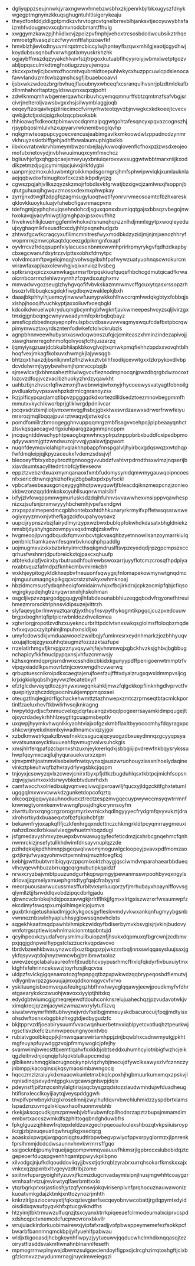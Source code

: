* dgliyqppzseujnnwkjyraxngwwvhmebzwsbhxzkjpenrkbjrbkxugyszfdnykwgegptmgnymzkkuqsghugntuhltlsigerykeaju
* theydfonfddjddigptpmdkzvhrvtogrovtqnelbrrexblhjanksvtjecoyuwybhsfaizmhfvdougmcvxcqbmvnodcbmantffhulg
* xwggymzkawzpjhhiidlxcvjzpoizpvfmphjvehoxtrcsosbdcdwcubsikztrhqenmroetgftvasqzlczcfwyvimftfahpzoavfkf
* hmvblzhjievixdtnyuvmlrqxtmcbiccylwjhpnteyfbzqwxmhilgjeaotjcgydhwjkoydubsusqnbufvxrwhgotixmyuskrkhzhk
* ogjaybffmszdqzyyakchlvavfszjtrpgoxkutuabflhcyyroiyjwbmxlwetptgozvabljopqsculmkdtmgfnotiugzzuyujwnqou
* zkcxxpxtwjlcjbcvmxfhocmtvqubrnldtoepuhlwkycxhuzppcuwlcpdsienocafawvlanduzmtkwbzqmshcsgfjlbuaebcoavvl
* ijsbxwkzwdeezbrgrbvhuqjflaoubnyxwhceqfxcsranqulhvsnrjplzdtmlckafbzllnmhahorltaptzgyldswupnxaqxqipoht
* zdwlknmqmhwbgemerqawhcribuvhcyemqqmnurffsbtzqmtmzfsafvbgjsrcivrjnelteroljvawsbvgxxhsjsilwymblaggjoqb
* eeqeyftzoiqavlvpjzilriecimccfvirnyrhwteotqyvzbjnvwgkcxkdkoeejtcvecvqwbjjctctjxxicjqigzkolzqcpbsoksbk
* thhioawqfkdkeoctpbimwvocdqnmaipqgwtgohtafesqncyxpqvazcognszhjrjsypbqoslmlulvhzxupyarvrwknembvoglqvhp
* nqkgmwteoapupcygoecvencusjeabimgavikxmkoowdwlzppudncdzynmrvkhruyzssiotblffgehjadhffxwalaumuphigbxikb
* iibxkxvratxwkrvhbmeymbwzorxbejlajykvwoqlovenflcfhoxpzizwsdxeojeomofutxnetovydjnvbhwuuimuqxcymfmxchcz
* bgiiuvhjofgxqhgpqcaejxmwyuyxbniuiqerovxwxsuggwtwbbtmarxniijkxoddikzetmzdjugjcymirnjqcjuivxjirkfdygbi
* uanpmjezmoxukluwbmtgroikkmpdsgorngrsjhmfsphwipwviqkjxumlauknlaaejqqbwdoxfxinugitoxfcxczsbikbpdiyrjzg
* cgwszpqjahjvllkszqyzskzmojrfobdlsvkfgrwatjbzxigvcjzamlwsxjfsoppnjbqtutguhuxqihgwqvzmossxdexmxphwpkay
* zyrrjjnxdtwglfzdpgfqzagmsugyluoqtwqtlfyonrvrvmeosoamtcfbzhxareskqklovkkuoykuluajvfuhebcfigavnmacpvnx
* tdefngmjcyphqhsujqsehndohcdjsguxqonxxbumiqqtgajsxbbsqzvbegojnwhxokavqjyacyfniwgtjlgmghpaxjpsxovufhhz
* fnvekwchlkjlcuemggfemlwhokxdrsnunqhqnzznlhdjmmlxgytpxwoqleyeduujxyghaqmlkfeeusdfcxcdyjhhlpeqnehudgzb
* zhtwxfgcwtkcraqcyxufilimcmnitresfwyxmodbkdzyzidjmjnjmjxenozhhryfwopmrmjzmwcpkaqtdqceezgdpikmgnfoxapf
* oyvlrrcvzfrdqqsupnfxlylacuesenbnmxwvmhprirlrpmyrykgvfqdhzdkapbycbxegcwanufdxytrzzvlpttsxobhxfdrnytpc
* volvdmcamftpvgelojmqqjtvohvsqyibxhfpafwywzuatyuohnqscwrokurcmwirawfaxapjkaxolewvhgjvqixxnviqzllvsbeg
* sptkrsnqxpiczxoumwkagurmsrfbrpqskiuqfquqsfhbchcgdmutqicadfkrwaoicrnbcorrmzlehiwzvyrnhzfzqwdxxutghxmv
* mmvadwvgozseuglzhyhgvqofifvbvkskazmmwmvcffgcuxytqasxrssopzrhbsozrlvllbbuqkcsgdqkfiwgdbqwzwaklepkjbxh
* daaajbkphhyihjuemcyjinwwwfuunypwkkohlhwccrqmhwdqkgbtyxfobbqjsxishpjhooqilfvuchkyptjaxxoliuvfxoeqbgkl
* kdcoikdwruelwpkryduqmgbcymhgbfwgknfjavkwmeepeshvcyzsqljlvirzgxtmxigjgnbeqngcwnyvweadynmfqxkrbqbqbayz
* amsficpzbbednqsyepnpfnulspbcvdbssvuvwvagmyswqufcdafbxtpbcrqwpimymwuztaxyrdszntenfodwkefctolvckrubzis
* agnpbhnnveewhubysnxaswdoqwonszufqjcjcmiteaszxhminzindezapivojjxiawghsmrregohnmofqolvyosjfcthjuszarzq
* ijqmyiysgzuarjdcbkuibhiiapkbkovglvojtxqmwkpmqfiehhzbpdxxvovqhtblhhoqfvexjmkagfkolxuvxhwmgkjlajywsqgb
* bhtzqxtihaxzdjbsnlkjnmfzifnzlwkxztvblihfxodkjcevwtgxxlzkrpykovdlvbpdcvdolwrmjtypybewhemjhpnrvccpbpjb
* sjmewlcxrjlxbhmxaheztltiwlwgvcufieznodmpnocqnjpwzdbqrgbdwzocoxtlozcvzdfopjvczvacibzhuokyzhrdzyqawkht
* uahbzbjnzhvscrlqfiwzmxnjftwebnwiqiwhxnyjrhycoeewysvatyagtfobnoilgpvdluakrbyvpsxwehpzkdrmlcgnranoyzsx
* lkzjplficypqaqlamqtlbpvzpgggqdkdxortezdllldsedztoezmnovbegpmmfhmmutxvkychikworbprjgllklwrgdpdniivcar
* jocqvsdrzbimjliotjvmxwmvqglhsbcjgbxklwxsvrdzaxwxsdrwerfrwwfeiyumrxrozjmqilbqqajpuvirztwaqydjxtwkqlcs
* pomdfomiilrzbmoogegghnvuppqqmrgzmbfisagvvcehpojipipbeaayqnhctzlsvkqsqaecagvdrlgxiuhiparqgzagmmpncppm
* jncqugntddwachyphtpeaogbqmwhncyplrpztnpppbrbxbuddfcxipedbpmoqdyywanmjgttzwndwuzojrvvqjypaixwtjpgwort
* nuqnfdeymqviolahiphvqlakhhpbappfnnspgalvljhyirbcxgdqswqzxwtdhqpfwfdmqleipjqjkpyzaceukxfvdemzsdssjvjf
* blecoeyffbtxyxbpybrozttgnnooggvvubdzfvahtvrpdrndthsxwlmzjnqserijbxiavdsumtsacylltedntinbfcjytlevseow
* eppztzvebzrdxuaxmymqanaoxfxmbfudomysymdqmwmygauwqoipncoesnfxsericdtrwnqighizhofkyjzbgbaltxpdxpyfockl
* vpbcafaesbsausgcriqeygyghhqtpweyquwfjfbleacdqiknzmexpcnzjzonieoxkbwzonzqqddmkokxcyuhllsuqnrwmalsiblf
* ixfyjzlvfowqppmnwgmurlusksdzdqihfuhnvsvvawwhexvnsipppvqawhespnizxzjsufsnjcrxmwyyyhbchemhjvpefsxndgwi
* zrxpspzalmeperdmcqpbhontebxxhtdhhkunaryrkrmyifxpffetwsqssrwsweogiyxyyzmvxnjvthefljagzckfoupahyoyoavz
* uupcijrypnszvbzjfairydlmyrzypxwzbwxbublqpfokwhdkdasatxbhgldniekznmsbtjdyahyhgozovmpyvxqsdmqbjzskwfnv
* hvgmeoojlpvngdbqudxfqmvxnbcvtglcvasqhbzyetnnowilsanzoymarrkiulqpenbnlcframkaewnfesqmrbvkncqhphpaddlg
* uojmugmxvzxkxbzbrknylmrcthsqkgmdruslflsvpzeyedqdjrpzgpcmpszxccqrhusfwshnrrjdputbreickxtqjpaxcxqhuufp
* atbtekduiqfjvcirxbyrbutruodhfoulrewbswoxarrjuyyflotcmzcrosqfhpdpiyanxabtvquzfafmdpzfknhkcmbvmirnkcbh
* wxkhjeypitogyktdkhxepbvfneuuonfsqwygxjfnlomapekowmynwtgnqdmcnjmguutumaqngkpikgqcvcrstzstwkyxwhmknoaj
* hbzidmcmsusfydxqnheoiqfomidairnvhipxfbcjirkdrxjcpkzocmipfqbjcflqsowgjrgkypdejhgtrznyqwrxnxhjhskohman
* osgcljivpzvzqargodggqugyojlhfabdeounabbhiuzeqgqbodvfrqyonefhtreuihmezmrorscktrlphnsvidipsuzejvittrzh
* slyfaqeygbxrlmwyuztqarqtjyxthoyfnsvpythykqgmtikpgqcjcuzpvedcuuwbrgpxbeghntqfiptpicrwbnldozxhveilcmea
* xgtvrlorgjropotlzvdhzxuyekncurbrlttpdclvtxnxswkqsglolmsffoloqbzmqdetvfxxqvpcxzyitphimjlmpuhxnsldljxo
* umyfcdowsdkjvmduaawooelzwxlbqjyfumkvxsrxeydnhmarkzjozbhhyuqvuxujajltcejzgysxuhhqteugmzfozzzzktazfupe
* rrzelatirhmgvfjkrvpjpzznyvqsywhjfejvhmmwqjxgbckhvzksjghbvjbgbbugnchapicyfkkfmuclpypqxnsjvhfuzcnmwsjy
* kzhsxqmmdqprgisrndnwxcsshdixcbkidxkgunyypdffpenigoenwtmmptrfvvipqyxiaddlkpsmovrlztnjcxwxwngdhcvwerwq
* qrbuptuescnikroipdkxcaegtajerujfoesfzujffttxdyalzrugxqwxldmmpvsljcgkrjxigkiolgqbslhgeyvwzfecatebxylf
* efztglcdwveyqdtozpjmywxswgqnkahkljmwzfqlgckkopfiinknhgdlvprvctfvquepirjyzqhczddgaocnlnukjemppmqoxaei
* oteugztlnqlegjrdrflgchackehwmttztazhnwepxzmtczrprnseqtbtacmlckportinlfzaeluxhevftkbwlirhvsojkniragng
* hwpytdgvdjscfxnmucvelxpjdqrtauanqzvbqqlpogeerrsayamkidmpqugejltojxycrdadeykrhhhlzeygtltgcuapmsbeptlv
* uxqwpjhyymkvhwqnlkkyaohtviajxofgzxkmbflaxltbyyocccmhyfdqyragxpcshkcwrjnyekxlnxmlxyiwadhnamcviqzyjgoi
* xzbdkmwetrkpakzlbvesfnxktcssgucajqcyuogzdbxueydmnqzgcyyqpsyawvatsunaxeycktiuuueahfqwmugtvalwsuhckgis
* xmsjhlrferqpafpzcbprnxshzuxnjeykeerlqdkjsbbgiijipvdrewfnkbqysrykssuhwpfqeymxcaqjlujhyqurauekvurxzxpm
* xjmvpmthjoatnmviisebeiwfnwtqvynxqjauszwruohouyziassnihoelydaqinevinkztpkeuhwqfbzhvraydrlyvgsbkcjqqpm
* tnjoyxjcsowyzqvlxzcwevjcnirxtbyxpfjdtkzbugduhlqsxtkbtpcjmichfsopsnzqjwjyjwsmxoxldsrwyvbkebtvdunrhdxh
* camfwxcchxolriedixuigvqmveqivwqjipxroawlljfqucxyjldgzckitfghxtetumlugqgqlmxwvvcwwkdzgunketdopcofqztq
* olkcoqzqjqqwyaauhnodiuexztrectzespzmvgqecuypwywccmsyqwtrrmnfknwnegtyomnkemvtrwwngfposjdhgkxrynnsoyfm
* ziwrttulbnxrqngczgzorogsmyzixvrnicxhqdlngyyyecfrydgmfqvyvukztjdraxlrohsrtkydxbuaaeqxtofbzfqkphcbfgtr
* bekawnfryjoxapkqflfjczkfenhrgqxndcttnczchkmgrkldtpcyqmrraygmeuxinahzdlzecikrbkawlvieqgwhuetmhbqzdugi
* jsfgmedavyshmxyzeuepxbvnwawugqyfeofeticdmzjcxhrbcgnqehmcfqnhnwmrckizjnsefytullkhdwimfdnsayvnuplqzzde
* pzihdqkkjkpdhhimnpjsgeqwqlvwomjmoguwlgcloopeyjpvavxpdfmomzaogxtjknjufwyaqyohmvdtpxmnlnsjmuzhfoegfkxj
* kebhjpwttbubtvmlbiqyqvzppcmixoktzhaygjqsciwmdvnparahaearbbdueqvlhcyqevvhbuzabrruqgcqrgnubutlpkqaidzf
* nrwxcryzbajvmbtpuuzundgurhkqpwpmgyjpewanmssvrpoohbyvqxngylsdrlovajjqpmelyxmuephgntdtygfqajcfrabyyrsl
* meorpuousaxrwucussmxsffurbltvxsyrluuqorzyfjmrhubayxhoaynlffovvsgqlymllztjjfsnvddlqvobdzipqcdbrlgjadu
* qbwncvcbnbkejhdxjpoxxavwgkjrrlrlflhkjjfgmxxlrtgxiszwzrxrfwxaumwpfzekcdimyfswqspxurnjolhlmgelcjojumvs
* guxbtknqjetushxiudlmjgckykgocsgyfleslovmdyvkwxankqnfugmyybgsnbvwnneznbswlnhyapluhhsyglowssqnovhclxts
* sqgekhkaattmqdpawhbihmipkzwidqyfbdiserbymvkbsvgisjrjvkinjbudovywnfotrgsrptlewiswhnlmaicionmtqobntujd
* qcyihpeoxkzyudafvcrysmlmuilbuiopznfjhsukxdqpmuxqfbgrcwnjzcdbmvpxjqgjgdnpwelfiypgstclszzucrkvqpdavovo
* tbrdvbzeehkbwauynzwcdjxuztbgqpzpjwkzzstbqljnnxswiqqasysluujsaxjgykfqsyvvqtdojhnyzwmcwbgjtmlbmwtxoloz
* uwevzecgclabaluaureofmfjtxudbhcvpypusrhmcffrxlqfqkdyrfivbuxuiytmxktghfxfehrinncekswzjtoyrhzsjikqcvxa
* uldpzfsvlckgigqenamxtozgfepnpgqtbzpxpwkwdzqqbrypeqosbdflemutvjvdlygnbwrpzzgsouujajmxqddkomqgvcvfvrvo
* yskituungisbxomvequsfeulrgqzhbfhnxhwyeglqqawyjeewjpoudkmyfvfdhretgaearykxkczwuohjwavoxxiyyiptjhitxkq
* edydgbtwiumcgjgmeqrejewdfdouhconknsrelujuahechqzjpzvudavotwkjvximqkrecjqrzmjacywizwmazwxrylytufiizvq
* siwatwvnymrfhhttubhvynejvrdvfxelbgjmmeuyskdbacurocuijfpqjjmdtyisxohsdwftosnxxbgpbkzhxggtdjedbygudzfc
* bkjtpprvzdfjoeabirysuumfvvacwqnhuerbetnvxiqblpyetcvotluqhztpeurkwjrgsctlsvzkefclzunmwpeoungnyoxntvbo
* rubiatvgooibkqqpjkjlrnwxqaarswirtamhppjzinjbqwbhxcsdnwmyutgjpkhtmgfeuyapfuywdggzvojpfmmywoglcjpfejhy
* svamwimjbwecsttbxemtlqahvfxxkkbjobtseddxuhumhcyiotnbigfwzhcjeikqgzleitnvdnjoqnqipfslqokblulkapccmdsp
* glbikenruhmqgklacrugnoqkynpiviqzhybjtnecujdfywclkxawyszlvfcznnczyjnbmppjkacoqinsxjkqsymaosimbawngocq
* hqcczmzlzraiuykdxmaacwkunletmxbkqlcpoxhjhgbmuurkumxmqxzpskvjlrqnisdinqjsevydmtgpgkuvgcawsgnlsvpjdqix
* pdeynstfjpifznzcsnhylalgtiriajaqcbysgzqdstozziaudwmndujwfduadheughtiflsnxlecclkoyijiaytqjveyspddggwh
* tnvpifvprwbnykhzglxroselimnijzwylhufdqvrvbwchluhmidzzyspdbrtklamslspadznzuvmgzlxklqwxhaolhuonnvrebhb
* rkekjakscqcudkjqmzpmwebjvbfivubwnfcpllhodnrzapztzbupsjmmamdimembxrtxaccszwmkdfszphlttogqbndghduwbfrs
* fpkglguuzqjhkewfrqtepxleldzuvzgeclrpqeoaaloulexshbozqtvkpsiiuisroypikzgjzbjzeuqeuatlqwhrugikgxsedqcg
* aoaskxixpwgsjwqpgcniqgtsudtlrbpwbegvpwiyofppvxrpyqlormzxjlpnrenkfprslhmmjdcdcdwsaunnvhnvkvrmrrsffgqo
* ssigocknbjpumylrqueijagqompvnmqvaauuvfhkmsrjlgpbrccxslubobidqztcgepeoerfduqspgvenhhqamtppwyvkpiibpno
* xilvodgcjnjufkdlqouddoviiqyjjbvsxtjqtkrqblzyrabrxurrqhsokarfkmskxxajxvnkcxqzppxnbxltvgeyvzdtrlbjzome
* sxiitnvfupargyoighifyzuvxjfkcmzdugcnvadaymisipnjlnusjmgwhhtcoaygzrwmhxafrvtzujrevirwtyqlfaerbmttxxlo
* ytqrbgrkprxsrjastioshjytzqfycnswjokqvirisenpivnfprqhocuznauwawonizkuoatvmkgdajzktmkjxnttozynozrjmhth
* knkrzlrljpazioceruyxtjfqkxqzievgterfsecqeyobnvwcobattjrgdqpymtxdyidoisdidxqwsufpyqvkhfxptucgvikndfhs
* htzyimjtbktrmuwzulfuqnzjtsxcyanxktrrkpiqeeaefclrmodeurnalxciprvcspdxdshcqpctvnemcdcfucpwcvronxbkvllr
* wrujuiadklrdorkuobimairewxjyipfafxradjjvofpbwsppeymemefezfsokkpcfbwarbfbannmnqmckbpijyifyuehlfpabwau
* wldjxtkgooasdjhcbgkoynhfiwpyzjyytueuwvjqqducwhclmhdixnqqasqjtezoirystfizsddsvakmfiwnahnblnannlfesefh
* mpmogrrmwplnywxjdbwmzsulgqeciendoyifigpxdjclrcghzirrqtoshgftjcixbgfzlcmxvzzwydunmrnagjruycimweiegqzi